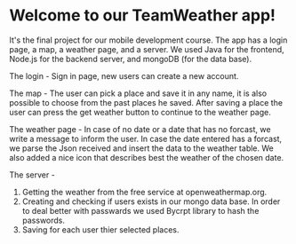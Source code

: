 # Welcome to our TeamWeather app!

It's the final project for our mobile development course.
The app has a login page, a map, a weather page, and a server.
We used Java for the frontend, Node.js for the backend server, and mongoDB (for the data base).

The login - Sign in page, new users can create a new account.

The map - The user can pick a place and save it in any name, it is also possible to choose from the past places he saved.
After saving a place the user can press the get weather button to continue to the weather page.

The weather page - In case of no date or a date that has no forcast, we write a message to inform the user.
In case the date entered has a forcast, we parse the Json received and insert the data to the weather table.
We also added a nice icon that describes best the weather of the chosen date.

The server - 
1. Getting the weather from the free service at openweathermap.org.
2. Creating and checking if users exists in our mongo data base.
In order to deal better with passwards we used Bycrpt library to hash the passwords.
3. Saving for each user thier selected places.